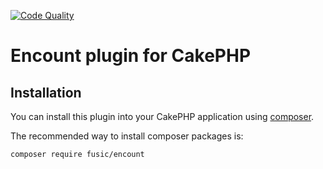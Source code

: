 [![Code Quality](http://img.shields.io/scrutinizer/g/fusic/encount.svg?style=flat-square)](https://scrutinizer-ci.com/g/fusic/encount/)

# Encount plugin for CakePHP

## Installation

You can install this plugin into your CakePHP application using [composer](http://getcomposer.org).

The recommended way to install composer packages is:

```
composer require fusic/encount
```
